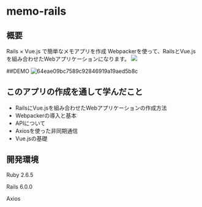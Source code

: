 # memo-rails

## 概要
Rails × Vue.js で簡単なメモアプリを作成
Webpackerを使って、RailsとVue.jsを組み合わせたWebアプリケーションになります。
![](https://i.gyazo.com/0f80abe873bdf4b060fcddd59744fab6.png)

##DEMO
![64eae09bc7589c92846919a19aed5b8c](https://user-images.githubusercontent.com/72346611/104882013-aa812b80-59a5-11eb-8ac4-98830a533d32.gif)


## このアプリの作成を通して学んだこと
- RailsにVue.jsを組み合わせたWebアプリケーションの作成方法
- Webpackerの導入と基本
- APIについて
- Axiosを使った非同期通信
- Vue.jsの基礎

## 開発環境
Ruby 2.6.5

Rails 6.0.0

Axios
